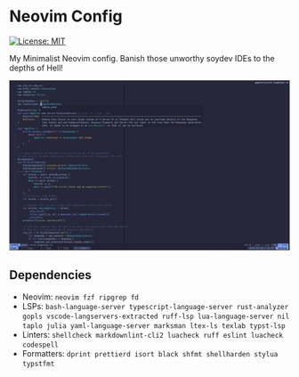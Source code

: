 # Neovim Config

[![License: MIT](https://img.shields.io/badge/License-MIT-yellow.svg)](https://opensource.org/licenses/MIT)

My Minimalist Neovim config.
Banish those unworthy soydev IDEs to the depths of Hell!

![Screenshot](./screenshot.jpg)

## Dependencies

- Neovim: `neovim fzf ripgrep fd`
- LSPs: `bash-language-server typescript-language-server rust-analyzer gopls vscode-langservers-extracted ruff-lsp lua-language-server nil taplo julia yaml-language-server marksman ltex-ls texlab typst-lsp`
- Linters: `shellcheck markdownlint-cli2 luacheck ruff eslint luacheck codespell`
- Formatters: `dprint prettierd isort black shfmt shellharden stylua typstfmt`
